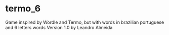 # termo_6
Game inspired by Wordle and Termo, but with words in brazilian portuguese and 6 letters words
Version 1.0 by Leandro Almeida
